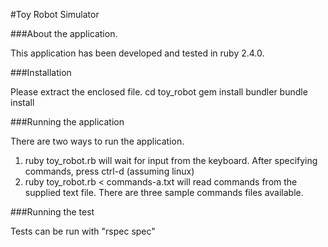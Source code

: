 #Toy Robot Simulator

###About the application.

This application has been developed and tested in ruby 2.4.0.

###Installation

Please extract the enclosed file.
cd toy_robot
gem install bundler
bundle install

###Running the application

There are two ways to run the application.
1. ruby toy_robot.rb will wait for input from the keyboard. After specifying commands, press ctrl-d (assuming linux)
2. ruby toy_robot.rb < commands-a.txt will read commands from the supplied text file. There are three sample commands files available.

###Running the test

Tests can be run with "rspec spec"
